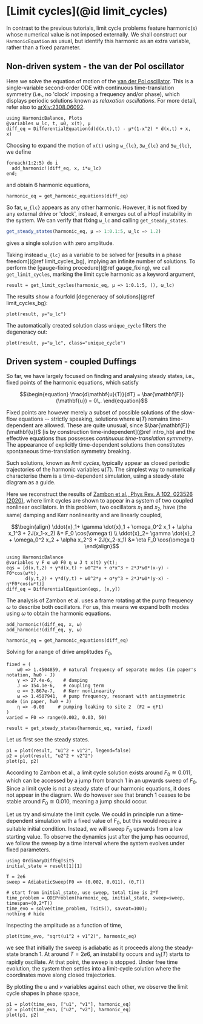 # [Limit cycles](@id limit_cycles)

In contrast to the previous tutorials, limit cycle problems feature harmonic(s) whose numerical value is not imposed externally. We shall construct our `HarmonicEquation` as usual, but identify this harmonic as an extra variable, rather than a fixed parameter.

## Non-driven system - the van der Pol oscillator

Here we solve the equation of motion of the [van der Pol oscillator](https://en.wikipedia.org/wiki/Van_der_Pol_oscillator). This is a single-variable second-order ODE with continuous time-translation symmetry (i.e., no 'clock' imposing a frequency and/or phase), which displays periodic solutions known as _relaxation oscillations_. For more detail, refer also to [arXiv:2308.06092](https://arxiv.org/abs/2308.06092).

```@example lc
using HarmonicBalance, Plots
@variables ω_lc, t, ω0, x(t), μ
diff_eq = DifferentialEquation(d(d(x,t),t) - μ*(1-x^2) * d(x,t) + x, x)
```

Choosing to expand the motion of ``x(t)`` using ``ω_{lc}``, ``3ω_{lc}`` and ``5ω_{lc}``, we define

```@example lc
foreach(1:2:5) do i
  add_harmonic!(diff_eq, x, i*ω_lc)
end;
```

and obtain 6 harmonic equations,

```@example lc
harmonic_eq = get_harmonic_equations(diff_eq)
```

So far, ``ω_{lc}`` appears as any other harmonic. However, it is not fixed by any external drive or 'clock', instead, it emerges out of a Hopf instability in the system. We can verify that fixing `ω_lc` and calling `get_steady_states`.

```julia
get_steady_states(harmonic_eq, μ => 1:0.1:5, ω_lc => 1.2)
```

gives a single solution with zero amplitude.

Taking instead ``ω_{lc}`` as a variable to be solved for [results in a phase freedom](@ref limit_cycles_bg), implying an infinite number of solutions. To perform the [gauge-fixing procedure](@ref gauge_fixing), we call `get_limit_cycles`, marking the limit cycle harmonic as a keyword argument,

```@example lc
result = get_limit_cycles(harmonic_eq, μ => 1:0.1:5, (), ω_lc)
```

The results show a fourfold [degeneracy of solutions](@ref limit_cycles_bg):

```@example lc
plot(result, y="ω_lc")
```

 The automatically created solution class `unique_cycle` filters the degeneracy out:

```@example lc
plot(result, y="ω_lc", class="unique_cycle")
```

## Driven system - coupled Duffings

So far, we have largely focused on finding and analysing steady states, i.e., fixed points of the harmonic equations, which satisfy

```math
\begin{equation}
\frac{d\mathbf{u}(T)}{dT}  = \bar{\mathbf{F}} (\mathbf{u}) = 0\,.
\end{equation}
```

Fixed points are however merely a subset of possible solutions of the slow-flow equations -- strictly speaking, solutions where $\mathbf{u}(T)$ remains time-dependent are allowed. These are quite unusual, since $\bar{\mathbf{F}} (\mathbf{u})$ [is by construction time-independent](@ref intro_hb) and the effective equations thus possesses _continuous time-translation symmetry_. The appearance of explicitly time-dependent solutions then constitutes spontaneous time-translation symmetry breaking.

Such solutions, known as _limit cycles_, typically appear as closed periodic trajectories of the harmonic variables $\mathbf{u}(T)$. The simplest way to numerically characterise them is a time-dependent simulation, using a steady-state diagram as a guide.

Here we reconstruct the results of [Zambon et al., Phys Rev. A 102, 023526 (2020)](https://journals.aps.org/pra/abstract/10.1103/PhysRevA.102.023526), where limit cycles are shown to appear in a system of two coupled nonlinear oscillators. In this problem, two oscillators $x_1$ and $x_2$, have (the same) damping and Kerr nonlinearity and are linearly coupled,

```math
\begin{align}
\ddot{x}_1+ \gamma \dot{x}_1 + \omega_0^2 x_1 + \alpha x_1^3 + 2J(x_1-x_2) &= F_0 \cos(\omega t) \\
\ddot{x}_2+ \gamma \dot{x}_2 + \omega_0^2 x_2 + \alpha x_2^3 + 2J(x_2-x_1) &= \eta F_0 \cos(\omega t)
\end{align}
```

```@example lc
using HarmonicBalance
@variables γ F α ω0 F0 η ω J t x(t) y(t);
eqs = [d(x,t,2) + γ*d(x,t) + ω0^2*x + α*x^3 + 2*J*ω0*(x-y) - F0*cos(ω*t),
       d(y,t,2) + γ*d(y,t) + ω0^2*y + α*y^3 + 2*J*ω0*(y-x) - η*F0*cos(ω*t)]
diff_eq = DifferentialEquation(eqs, [x,y])
```

The analysis of Zambon et al. uses a frame rotating at the pump frequency $\omega$ to describe both oscillators. For us, this means we expand both modes using $\omega$ to obtain the harmonic equations.

```@example lc
add_harmonic!(diff_eq, x, ω)
add_harmonic!(diff_eq, y, ω)

harmonic_eq = get_harmonic_equations(diff_eq)
```

Solving for a range of drive amplitudes $F_0$,

```@example lc
fixed = (
    ω0 => 1.4504859, # natural frequency of separate modes (in paper's notation, ħω0 - J)
    γ => 27.4e-6,    # damping
    J => 154.1e-6,   # coupling term
    α => 3.867e-7,   # Kerr nonlinearity
    ω => 1.4507941,  # pump frequency, resonant with antisymmetric mode (in paper, ħω0 + J)
    η => -0.08     # pumping leaking to site 2  (F2 = ηF1)
)
varied = F0 => range(0.002, 0.03, 50)

result = get_steady_states(harmonic_eq, varied, fixed)
```

Let us first see the steady states.

```@example lc
p1 = plot(result, "u1^2 + v1^2", legend=false)
p2 = plot(result, "u2^2 + v2^2")
plot(p1, p2)
```

According to Zambon et al., a limit cycle solution exists around $F_0 \cong 0.011$, which can be accessed by a jump from branch 1 in an upwards sweep of $F_0$. Since a limit cycle is not a steady state of our harmonic equations, it does not appear in the diagram. We do however see that branch 1 ceases to be stable around $F_0 \cong 0.010$, meaning a jump should occur.

Let us try and simulate the limit cycle. We could in principle run a time-dependent simulation with a fixed value of $F_0$, but this would require a suitable initial condition. Instead, we will sweep $F_0$ upwards from a low starting value. To observe the dynamics just after the jump has occurred, we follow the sweep by a time interval where the system evolves under fixed parameters.

```@example lc
using OrdinaryDiffEqTsit5
initial_state = result[1][1]

T = 2e6
sweep = AdiabaticSweep(F0 => (0.002, 0.011), (0,T))

# start from initial_state, use sweep, total time is 2*T
time_problem = ODEProblem(harmonic_eq, initial_state, sweep=sweep, timespan=(0,2*T))
time_evo = solve(time_problem, Tsit5(), saveat=100);
nothing # hide
```

Inspecting the amplitude as a function of time,

```@example lc
plot(time_evo, "sqrt(u1^2 + v1^2)", harmonic_eq)
```

we see that initially the sweep is adiabatic as it proceeds along the steady-state branch 1. At around $T = 2e6$, an instability occurs and $u_1(T)$ starts to rapidly oscillate. At that point, the sweep is stopped. Under free time evolution, the system then settles into a limit-cycle solution where the coordinates move along closed trajectories.

By plotting the $u$ and $v$ variables against each other, we observe the limit cycle shapes in phase space,

```@example lc
p1 = plot(time_evo, ["u1", "v1"], harmonic_eq)
p2 = plot(time_evo, ["u2", "v2"], harmonic_eq)
plot(p1, p2)
```

